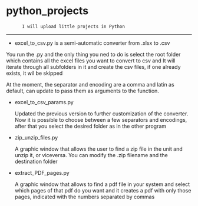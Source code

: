 # python_projects
          I will upload little projects in Python
------------------------------------------------------------

* excel_to_csv.py is a semi-automatic converter from .xlsx to .csv

You run the .py and the only thing you ned to do is select the root folder which 
contains all the excel files you want to convert to csv and It will iterate through all subfolders
in it and create the csv files, if one already exists, it wil be skipped

At the moment, the separator and encoding are a comma and latin as default, can update to pass them as 
arguments to the function.

* excel_to_csv_params.py

  Updated the previous version to further customization of the converter.
  Now it is possible to choose between a few separators and encodings, after that you select
  the desired folder as in the other program

* zip_unzip_files.py

  A graphic window that allows the user to find a zip file in the unit and unzip it, or viceversa.
  You can modify the .zip filename and the destination folder

* extract_PDF_pages.py

  A graphic window that allows to find a pdf file in your system and select which pages of that pdf do you want
  and it creates a pdf with only those pages, indicated with the numbers separated by commas
